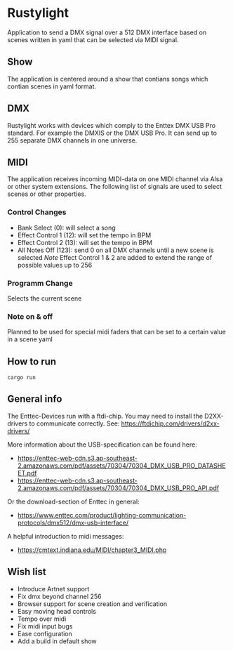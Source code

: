 # Rustylight

Application to send a DMX signal over a 512 DMX interface based on scenes written in yaml that can be selected via MIDI signal.

## Show
The application is centered around a show that contians songs which contian scenes in yaml format.

## DMX
Rustylight works with devices which comply to the Enttex DMX USB Pro standard. For example the DMXIS or the DMX USB Pro. It can send up to 255 separate DMX channels in one universe.

## MIDI
The application receives incoming MIDI-data on one MIDI channel via Alsa or other system extensions. The following list of signals are used to select scenes or other properties.

### Control Changes
- Bank Select (0): will select a song
- Effect Control 1 (12): will set the tempo in BPM
- Effect Control 2 (13): will set the tempo in BPM
- All Notes Off (123): send 0 on all DMX channels until a new scene is selected
*Note* Effect Control 1 & 2 are added to extend the range of possible values up to 256

### Programm Change
Selects the current scene

### Note on & off
Planned to be used for special midi faders that can be set to a certain value in a scene yaml

## How to run
```shell
cargo run
```

## General info
The Enttec-Devices run with a ftdi-chip. You may need to install the D2XX-drivers to communicate correctly.
See: https://ftdichip.com/drivers/d2xx-drivers/

More information about the USB-specification can be found here:
- https://enttec-web-cdn.s3.ap-southeast-2.amazonaws.com/pdf/assets/70304/70304_DMX_USB_PRO_DATASHEET.pdf
- https://enttec-web-cdn.s3.ap-southeast-2.amazonaws.com/pdf/assets/70304/70304_DMX_USB_PRO_API.pdf

Or the download-section of Enttec in general:
- https://www.enttec.com/product/lighting-communication-protocols/dmx512/dmx-usb-interface/

A helpful introduction to midi messages:
- https://cmtext.indiana.edu/MIDI/chapter3_MIDI.php

## Wish list
- Introduce Artnet support
- Fix dmx beyond channel 256
- Browser support for scene creation and verification
- Easy moving head controls
- Tempo over midi
- Fix midi input bugs
- Ease configuration
- Add a build in default show
